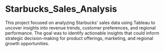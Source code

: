 # Starbucks_Sales_Analysis
This project focused on analyzing Starbucks' sales data using Tableau to uncover insights into revenue trends, customer preferences, and regional performance. The goal was to identify actionable insights that could inform strategic decision-making for product offerings, marketing, and regional growth opportunities.
